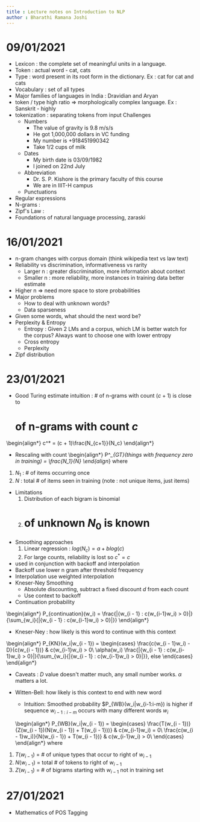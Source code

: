 ```yaml
---
title : Lecture notes on Introduction to NLP
author : Bharathi Ramana Joshi
---
```


# 09/01/2021

- Lexicon : the complete set of meaningful units in a language.
- Token : actual word - cat, cats
- Type : word present in its root form in the dictionary. Ex : cat for cat and
    cats
- Vocabulary : set of all types
- Major families of languages in India : Dravidian and Aryan
- token / type high ratio => morphologically complex language. Ex : Sanskrit -
    highly
- tokenization : separating tokens from input
    Challenges
    * Numbers
        + The value of gravity is 9.8 m/s/s
        + He got 1,000,000 dollars in VC funding
        + My number is +918451990342
        + Take 1/2 cups of milk
    * Dates
        + My birth date is 03/09/1982
        + I joined on 22nd July
    * Abbreviation
        + Dr. S. P. Kishore is the primary faculty of this course
        + We are in IIIT-H campus
    * Punctuations
- Regular expressions
- N-grams : 
- Zipf's Law : 
- Foundations of natural language processing, zaraski

# 16/01/2021

- n-gram changes with corpus domain (think wikipedia text vs law text)
- Reliability vs discrimination, informativeness vs rarity
    + Larger n : greater discrimination, more information about context
    + Smaller n : more reliability, more instances in training data better
          estimate
- Higher n => need more space to store probabilities
- Major problems
    + How to deal with unknown words?
    + Data sparseness
- Given some words, what should the next word be?
- Perplexity & Entropy
    + Entropy : Given 2 LMs and a corpus, which LM is better watch for the
        corpus? Always want to choose one with lower entropy
    + Cross entropy
    + Perplexity
- Zipf distribution

# 23/01/2021

- Good Turing estimate intuition : # of n-grams with count $(c + 1)$ is close to
    # of n-grams with count $c$

\begin{align*}
    c^* = (c + 1)\frac{N_{c+1}}{N_c}
\end{align*}
- Rescaling with count
    \begin{align*}
    P^*_{GT}(things with frequency zero in training) = \frac{N_1}{N}
    \end{align*}
    where

1. $N_1$ : # of items occurring once
2. $N$ : total # of items seen in training (note : not unique items, just items)

- Limitations
    1. Distribution of each bigram is binomial
    2. # of unknown $N_0$ is known
- Smoothing approaches
    1. Linear regression : $log(N_c) = a + b log(c)$
    2. For large counts, reliability is lost so $c^* = c$
- used in conjunction with backoff and interpolation
- Backoff use lower n gram after threshold frequency
- Interpolation use weighted interpolation
- Kneser-Ney Smoothing
    + Absolute discounting, subtract a fixed discount $d$ from each count
    + Use context to backoff
- Continuation probability

\begin{align*}
    P_{continuation}(w_i) = \frac{|\{w_{i - 1} : c(w_{i-1}w_i) > 0\}|}{\sum_{w_i}{|\{w_{i - 1} : c(w_{i-1}w_i) > 0\}|}}
\end{align*}

- Kneser-Ney : how likely is this word to continue with this context

\begin{align*}
    P_{KN}(w_i|w_{i - 1}) =
        \begin{cases}
        \frac{c(w_{i - 1}w_i) - D}{c(w_{i - 1})} & c(w_{i-1}w_i) > 0\\
        \alpha(w_i) \frac{|\{w_{i - 1} : c(w_{i-1}w_i) > 0\}|}{\sum_{w_i}{|\{w_{i - 1} : c(w_{i-1}w_i) > 0\}|}}, else
        \end{cases}
\end{align*}

- Caveats : $D$ value doesn't matter much, any small number works. $\alpha$
    matters a lot.

- Witten-Bell: how likely is this context to end with new word

    - Intuition: Smoothed probability $P_{WB}(w_i|w_{i-1:i-m}) is higher if
        sequence $w_{i-1:i-m}$ occurs with many different words $w_i$

    \begin{align*}
    P_{WB}(w_i|w_{i - 1}) =
    \begin{cases}
    \frac{T(w_{i - 1})}{Z(w_{i - 1})(N(w_{i - 1}) + T(w_{i - 1}))} & c(w_{i-1}w_i) = 0\\
    \frac{c(w_{i - 1}w_i)}{N(w_{i - 1}) + T(w_{i - 1})} & c(w_{i-1}w_i) > 0\\
    \end{cases}
    \end{align*}
    where

1. $T(w_{i - 1})$ = # of unique types that occur to right of $w_{i - 1}$
2. $N(w_{i - 1})$ = total # of tokens to right of $w_{i - 1}$
3. $Z(w_{i - 1})$ = # of bigrams starting with $w_{i-1}$ not in training set

# 27/01/2021

- Mathematics of POS Tagging
